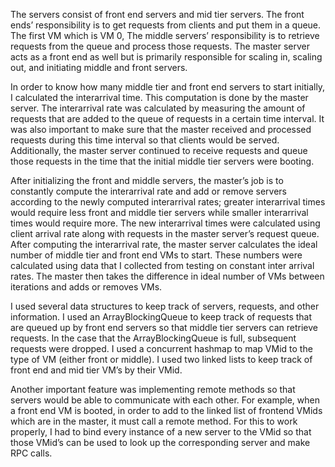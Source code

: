 The servers consist of front end servers and mid tier servers. The front ends’ responsibility is to get requests from clients and put them in a queue. The first VM which is VM 0, The middle servers’ responsibility is to retrieve requests from the queue and process those requests. The master server acts as a front end as well but is primarily responsible for scaling in, scaling out, and initiating middle and front servers. 

In order to know how many middle tier and front end servers to start initially, I calculated the interarrival time. This computation is done by the master server. The interarrival rate was calculated by measuring the amount of requests that are added to the queue of requests in a certain time interval. It was also important to make sure that the master received and processed requests during this time interval so that clients would be served. Additionally, the master server continued to receive requests and queue those requests in the time that the initial middle tier servers were booting. 
 
After initializing the front and middle servers, the master’s job is to constantly compute the interarrival rate and add or remove servers according to the newly computed interarrival rates; greater interarrival times would require less front and middle tier servers while smaller interarrival times would require more. The new interarrival times were calculated using client arrival rate along with requests in the master server’s request queue. After computing the interarrival rate, the master server calculates the ideal number of middle tier and front end VMs to start. These numbers were calculated using data that I collected from testing on constant inter arrival rates. The master then takes the difference in ideal number of VMs between iterations and adds or removes VMs. 
 
I used several data structures to keep track of servers, requests, and other information. I used an ArrayBlockingQueue to keep track of requests that are queued up by front end servers so that middle tier servers can retrieve requests. In the case that the ArrayBlockingQueue is full, subsequent requests were dropped. I used a concurrent hashmap to map VMid to the type of VM (either front or middle). I used two linked lists to keep track of front end and mid tier VM’s by their VMid.  
 
Another important feature was implementing remote methods so that servers would be able to communicate with each other. For example, when a front end VM is booted, in order to add to the linked list of frontend VMids which are in the master, it must call a remote method. For this to work properly, I had to bind every instance of a new server to the VMid so that those VMid’s can be used to look up the corresponding server and make RPC calls.


